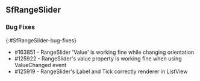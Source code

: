 ## SfRangeSlider

### Bug Fixes
{:#SfRangeSlider-bug-fixes} 

* \#163851 - RangeSlider 'Value' is working fine while changing orientation
* \#125922 - RangeSlider's value property is working fine when using ValueChanged event
* \#125919 - RangeSlider's Label and Tick correctly renderer in ListView

